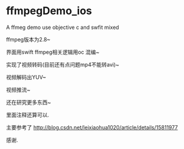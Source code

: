 # ffmpegDemo_ios
A ffmeg demo use objective c and swfit mixed

  
  ffmpeg版本为2.8~
  
  界面用swift ffmpeg相关逻辑用oc 混编~
  
  实现了视频转码(目前还有点问题mp4不能转avi)~
  
  视频解码出YUV~
  
  视频推流~
  
  还在研究更多东西~
  
  里面注释还算可以.
  
  主要参考了 http://blog.csdn.net/leixiaohua1020/article/details/15811977
  
  感谢.
  
  
